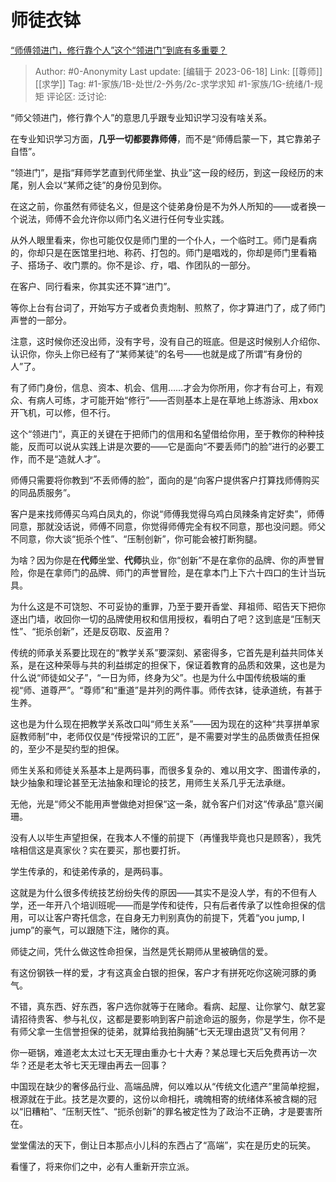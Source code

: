# 师徒衣钵
[“师傅领进门，修行靠个人”这个“领进门”到底有多重要？](https://www.zhihu.com/question/604796840/answer/3079746092)

> Author: #0-Anonymity
> Last update: [编辑于 2023-06-18]
> Link: [[尊师]] [[求学]]
> Tag: #1-家族/1B-处世/2-外务/2c-求学求知 #1-家族/1G-统绪/1-规矩 
> 评论区:
> 泛讨论:

“师父领进门，修行靠个人”的意思几乎跟专业知识学习没有啥关系。

在专业知识学习方面，**几乎一切都要靠师傅**，而不是“师傅启蒙一下，其它靠弟子自悟”。

“领进门”，是指“拜师学艺直到代师坐堂、执业”这一段的经历，到这一段经历的末尾，别人会以“某师之徒”的身份见到你。

在这之前，你虽然有师徒名义，但是这个徒弟身份是不为外人所知的——或者换一个说法，师傅不会允许你以师门名义进行任何专业实践。

从外人眼里看来，你也可能仅仅是师门里的一个仆人，一个临时工。师门是看病的，你却只是在医馆里扫地、称药、打包的。师门是唱戏的，你却是师门里看箱子、搭场子、收门票的。你不是诊、疗，唱、作团队的一部分。

在客户、同行看来，你其实还不算“进门”。

等你上台有台词了，开始写方子或者负责炮制、煎熬了，你才算进门了，成了师门声誉的一部分。

注意，这时候你还没出师，没有字号，没有自己的班底。但是这时候别人介绍你、认识你，你头上你已经有了“某师某徒”的名号——也就是成了所谓“有身份的人”了。

有了师门身份，信息、资本、机会、信用……才会为你所用，你才有台可上，有观众、有病人可练，才可能开始“修行”——否则基本上是在草地上练游泳、用xbox开飞机，可以修，但不行。

这个“领进门“，真正的关键在于把师门的信用和名望借给你用，至于教你的种种技能，反而可以说从实践上讲是次要的——它是面向“不要丢师门的脸”进行的必要工作，而不是“造就人才”。

师傅只需要将你教到“不丢师傅的脸”，面向的是“向客户提供客户打算找师傅购买的同品质服务”。

客户是来找师傅买乌鸡白凤丸的，你说“师傅我觉得乌鸡白凤辣条肯定好卖”，师傅同意，那就没话说，师傅不同意，你觉得师傅完全有权不同意，那也没问题。师父不同意，你大谈“扼杀个性”、“压制创新”，你可能会被打断狗腿。

为啥？因为你是在**代师**坐堂、**代师**执业，你“创新”不是在拿你的品牌、你的声誉冒险，你是在拿师门的品牌、师门的声誉冒险，是在拿本门上下六十四口的生计当玩具。

为什么这是不可饶恕、不可妥协的重罪，乃至于要开香堂、拜祖师、昭告天下把你逐出门墙，收回你一切的品牌使用权和信用授权，看明白了吧？这到底是“压制天性”、“扼杀创新”，还是反窃取、反盗用？

传统的师承关系要比现在的“教学关系”要深刻、紧密得多，它首先是利益共同体关系，是在这种荣辱与共的利益绑定的担保下，保证着教育的品质和效果，这也是为什么说“师徒如父子”，“一日为师，终身为父”。也是为什么中国传统极端的重视“师、道尊严”。“尊师”和“重道”是并列的两件事。师传衣钵，徒承道统，有甚于生养。

这也是为什么现在把教学关系改口叫“师生关系”——因为现在的这种“共享拼单家庭教师制”中，老师仅仅是“传授常识的工匠”，是不需要对学生的品质做责任担保的，至少不是契约型的担保。

师生关系和师徒关系基本上是两码事，而很多复杂的、难以用文字、图谱传承的，缺少抽象和理论甚至无法抽象和理论的技艺，用师生关系几乎无法承继。

无他，光是“师父不能用声誉做绝对担保“这一条，就令客户们对这“传承品”意兴阑珊。

没有人以毕生声望担保，在我本人不懂的前提下（再懂我毕竟也只是顾客），我凭啥相信这是真家伙？实在要买，那也要打折。

学生传承的，和徒弟传承的，是两码事。

这就是为什么很多传统技艺纷纷失传的原因——其实不是没人学，有的不但有人学，还一年开八个培训班呢——而是学传和徒传，只有后者传承了以性命担保的信用，可以让客户寄托信念，在自身无力判别真伪的前提下，凭着“you jump, I jump”的豪气，可以跟随下注，赌你的真。

师徒之间，凭什么做这性命担保，当然是凭长期师从里被确信的爱。

有这份钢铁一样的爱，才有这真金白银的担保，客户才有拼死吃你这碗河豚的勇气。

不错，真东西、好东西，客户选你就等于在赌命。看病、起屋、让你掌勺、献艺宴请招待贵客、参与礼仪，这都是要影响到客户前途命运的服务，你是学生，你不是有师父拿一生信誉担保的徒弟，就算给我拍胸脯“七天无理由退货”又有何用？

你一砸锅，难道老太太过七天无理由重办七十大寿？某总理七天后免费再访一次华？还是老太爷七天无理由再去一回事？

中国现在缺少的奢侈品行业、高端品牌，何以难以从“传统文化遗产”里简单挖掘，根源就在于此。技艺是次要的，这份以命相托，魂魄相寄的统绪体系被含糊的冠以“旧糟粕”、“压制天性”、“扼杀创新”的罪名被定性为了政治不正确，才是要害所在。

堂堂儒法的天下，倒让日本那点小儿科的东西占了“高端”，实在是历史的玩笑。

看懂了，将来你们之中，必有人重新开宗立派。